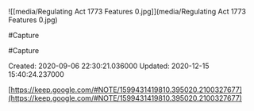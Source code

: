 ![[media/Regulating Act 1773 Features 0.jpg]](media/Regulating Act 1773 Features 0.jpg)

#Capture 

 #Capture

Created: 2020-09-06 22:30:21.036000      Updated: 2020-12-15 15:40:24.237000

[https://keep.google.com/#NOTE/1599431419810.395020.2100327677](https://keep.google.com/#NOTE/1599431419810.395020.2100327677)

